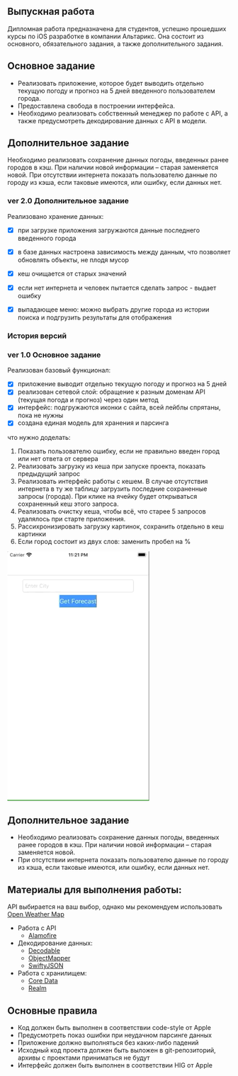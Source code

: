 ## Выпускная работа

Дипломная работа предназначена для студентов, успешно прошедших курсы по iOS разработке в компании Альтарикс. Она состоит из основного, обязательного задания, а также дополнительного задания.
    
## Основное задание

* Реализовать приложение, которое будет выводить отдельно текущую погоду и прогноз на 5 дней введенного пользователем города.
* Предоставлена свобода в построении интерфейса.
* Необходимо реализовать собственный менеджер по работе с API, а также предусмотреть декодирование данных с API в модели.

## Дополнительное задание
Необходимо реализовать сохранение данных погоды, введенных ранее городов в кэш. При наличии новой информации – старая заменяется новой. При отсутствии интернета показать пользователю данные по городу из кэша, если таковые имеются, или ошибку, если данных нет.

### ver 2.0 Дополнительное задание
Реализовано хранение данных:
- [x] при загрузке приложения загружаются данные последнего введенного города
- [x] в базе данных настроена зависимость между данным, что позволяет обновлять объекты, не плодя мусор
- [x] кеш очищается от старых значений
- [x] если нет интернета и человек пытается сделать запрос - выдает ошибку
- [x] выпадающее меню: можно выбрать другие города из истории поиска и подгрузить результаты для отображения


### История версий
### ver 1.0 Основное задание
Реализован базовый функционал:
- [x] приложение выводит отдельно текущую погоду и прогноз на 5 дней
- [x] реализован сетевой слой: обращение к разным доменам API (текущая погода и прогноз) через один метод
- [x] интерфейс: подгружаются иконки с сайта, всей лейблы спрятаны, пока не нужны
- [x] создана единая модель для хранения и парсинга

что нужно доделать:
1. Показать пользователю ошибку, если не правильно введен город или нет ответа от сервера
2. Реализовать загрузку из кеша при запуске проекта, показать предыдущий запрос
3. Реализовать интерфейс работы с кешем. В случае отсутствия интернета в ту же таблицу загрузить последние сохраненные запросы (города). При клике на ячейку будет открываться сохраненный кеш этого запроса. 
4. Реализовать очистку кеша, чтобы всë, что старее 5 запросов удалялось при старте приложения. 
5. Рассихронизировать загрузку картинок, сохранить отдельно в кеш картинки
6. Если город состоит из двух слов: заменить пробел на %

![demo](https://github.com/flyer2001/WeatherApp/blob/master/demo.gif)


## Дополнительное задание

* Необходимо реализовать сохранение данных погоды, введенных ранее городов в кэш. При наличии новой информации – старая заменяется новой.
* При отсутствии интернета показать пользователю данные по городу из кэша, если таковые имеются, или ошибку, если данных нет.

## Материалы для выполнения работы:

API выбирается на ваш выбор, однако мы рекомендуем использовать [Open Weather Map](https://openweathermap.org)

* Работа с API
    - [Alamofire](https://github.com/Alamofire/Alamofire)
* Декодирование данных:
    - [Decodable](https://developer.apple.com/documentation/swift/decodable)
    - [ObjectMapper](https://github.com/tristanhimmelman/ObjectMapper)
    - [SwiftyJSON](https://github.com/SwiftyJSON/SwiftyJSON)
* Работа с хранилищем:
    - [Core Data](https://developer.apple.com/documentation/coredata)
    - [Realm](https://github.com/realm/realm-cocoa)

## Основные правила

* Код должен быть выполнен в соответствии code-style от Apple
* Предусмотреть показ ошибки при неудачном парсинге данных
* Приложение должно выполняться без каких-либо падений
* Исходный код проекта должен быть выложен в git-репозиторий, архивы с проектами приниматься не будут
* Интерфейс должен быть выполнен в соответствии HIG от Apple
